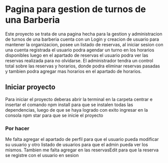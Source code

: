 # Pagina para gestion de turnos de una Barberia

Este proyecto se trata de una pagina hecha para la gestion y administracion de turnos de una barberia
cuenta con un Login y creacion de usuario para mantener la organizacion, posee un listado de reservas, 
al iniciar sesion con una cuenta registrada el usuario podra agendar un turno en los horarios disponibles
luego en el apartado de reservas el usuario podra ver las reservas realizada para no olvidarse.
El administrador tendra un control total sobre las reservas y horarios, donde podra eliminar reservas pasadas
y tambien podra agregar mas horarios en el apartado de horarios.


## Iniciar proyecto

Para iniciar el proyecto deberas abrir la terminal en la carpeta centrar e insertar el comando npm install para 
que se instalen todas las dependencias, luego de que se haya logrado con exito ingresar en la consola npm star para
que se inicie el proyecto

### Por hacer

Me falta agregar el apartado de perfil para que el usuario pueda modificar su usuario y otro listado de usuarios
para que el admin pueda ver los mismos.
Tambien me falta agregar en las reservasEdit para que la reserva se registre con el usuario en sesion


